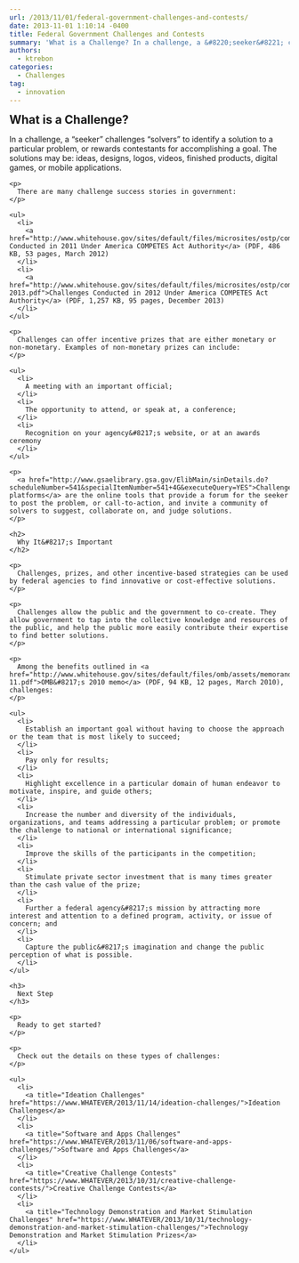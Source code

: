 ```yaml
---
url: /2013/11/01/federal-government-challenges-and-contests/
date: 2013-11-01 1:10:14 -0400
title: Federal Government Challenges and Contests
summary: 'What is a Challenge? In a challenge, a &#8220;seeker&#8221; challenges &#8220;solvers&#8221; to identify a solution to a particular problem, or rewards&nbsp;contestants&nbsp;for accomplishing a goal. The solutions may be: ideas, designs, logos, videos, finished products, digital games, or mobile applications. There are many challenge success stories in government: Challenges Conducted in 2011 Under America COMPETES Act'
authors:
  - ktrebon
categories:
  - Challenges
tag:
  - innovation
---
```


**<span style="font-size: 1.5em;">What is a Challenge?</span>**

<div id="content-area">
  <div id="node-6352">
    <p>
      In a challenge, a &#8220;seeker&#8221; challenges &#8220;solvers&#8221; to identify a solution to a particular problem, or rewards contestants for accomplishing a goal. The solutions may be: ideas, designs, logos, videos, finished products, digital games, or mobile applications.
    </p>
    
    <p>
      There are many challenge success stories in government:
    </p>
    
    <ul>
      <li>
        <a href="http://www.whitehouse.gov/sites/default/files/microsites/ostp/competes_report_on_prizes_final.pdf">Challenges Conducted in 2011 Under America COMPETES Act Authority</a> (PDF, 486 KB, 53 pages, March 2012)
      </li>
      <li>
        <a href="http://www.whitehouse.gov/sites/default/files/microsites/ostp/competes_prizesreport_dec-2013.pdf">Challenges Conducted in 2012 Under America COMPETES Act Authority</a> (PDF, 1,257 KB, 95 pages, December 2013)
      </li>
    </ul>
    
    <p>
      Challenges can offer incentive prizes that are either monetary or non-monetary. Examples of non-monetary prizes can include:
    </p>
    
    <ul>
      <li>
        A meeting with an important official;
      </li>
      <li>
        The opportunity to attend, or speak at, a conference;
      </li>
      <li>
        Recognition on your agency&#8217;s website, or at an awards ceremony
      </li>
    </ul>
    
    <p>
      ​<a href="http://www.gsaelibrary.gsa.gov/ElibMain/sinDetails.do?scheduleNumber=541&specialItemNumber=541+4G&executeQuery=YES">Challenge platforms</a> are the online tools that provide a forum for the seeker to post the problem, or call-to-action, and invite a community of solvers to suggest, collaborate on, and judge solutions.
    </p>
    
    <h2>
      Why It&#8217;s Important
    </h2>
    
    <p>
      Challenges, prizes, and other incentive-based strategies can be used by federal agencies to find innovative or cost-effective solutions.
    </p>
    
    <p>
      Challenges allow the public and the government to co-create. They allow government to tap into the collective knowledge and resources of the public, and help the public more easily contribute their expertise to find better solutions.
    </p>
    
    <p>
      Among the benefits outlined in <a href="http://www.whitehouse.gov/sites/default/files/omb/assets/memoranda_2010/m10-11.pdf">OMB&#8217;s 2010 memo</a> (PDF, 94 KB, 12 pages, March 2010), challenges:
    </p>
    
    <ul>
      <li>
        Establish an important goal without having to choose the approach or the team that is most likely to succeed;
      </li>
      <li>
        Pay only for results;
      </li>
      <li>
        Highlight excellence in a particular domain of human endeavor to motivate, inspire, and guide others;
      </li>
      <li>
        Increase the number and diversity of the individuals, organizations, and teams addressing a particular problem; or promote the challenge to national or international significance;
      </li>
      <li>
        Improve the skills of the participants in the competition;
      </li>
      <li>
        Stimulate private sector investment that is many times greater than the cash value of the prize;
      </li>
      <li>
        Further a federal agency&#8217;s mission by attracting more interest and attention to a defined program, activity, or issue of concern; and
      </li>
      <li>
        Capture the public&#8217;s imagination and change the public perception of what is possible.
      </li>
    </ul>
    
    <h3>
      Next Step
    </h3>
    
    <p>
      Ready to get started?
    </p>
    
    <p>
      Check out the details on these types of challenges:
    </p>
    
    <ul>
      <li>
        <a title="Ideation Challenges" href="https://www.WHATEVER/2013/11/14/ideation-challenges/">Ideation Challenges</a>
      </li>
      <li>
        <a title="Software and Apps Challenges" href="https://www.WHATEVER/2013/11/06/software-and-apps-challenges/">Software and Apps Challenges</a>
      </li>
      <li>
        <a title="Creative Challenge Contests" href="https://www.WHATEVER/2013/10/31/creative-challenge-contests/">Creative Challenge Contests</a>
      </li>
      <li>
        <a title="Technology Demonstration and Market Stimulation Challenges" href="https://www.WHATEVER/2013/10/31/technology-demonstration-and-market-stimulation-challenges/">Technology Demonstration and Market Stimulation Prizes</a>
      </li>
    </ul>
  </div>
</div>